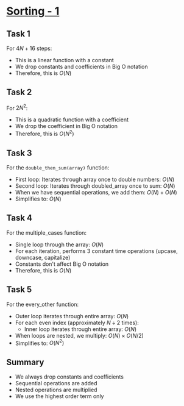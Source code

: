 # [Sorting - 1](https://github.com/d-khan/dslabs/blob/main/intro/sorting-1.md)

## Task 1

For $4N + 16$ steps:

- This is a linear function with a constant
- We drop constants and coefficients in Big O notation
- Therefore, this is $O(N)$

## Task 2

For $2N^2$:

- This is a quadratic function with a coefficient
- We drop the coefficient in Big O notation
- Therefore, this is $O(N^2)$

## Task 3

For the `double_then_sum(array)` function:

- First loop: Iterates through array once to double numbers: $O(N)$
- Second loop: Iterates through doubled_array once to sum: $O(N)$
- When we have sequential operations, we add them: $O(N) + O(N)$
- Simplifies to: $O(N)$

## Task 4

For the multiple_cases function:

- Single loop through the array: $O(N)$
- For each iteration, performs 3 constant time operations (upcase, downcase,
  capitalize)
- Constants don't affect Big O notation
- Therefore, this is $O(N)$

## Task 5

For the every_other function:

- Outer loop iterates through entire array: $O(N)$
- For each even index (approximately $N \div 2$ times):
  - Inner loop iterates through entire array: $O(N)$
- When loops are nested, we multiply: $O(N) \times O(N/2)$
- Simplifies to: $O(N^2)$

## Summary

- We always drop constants and coefficients
- Sequential operations are added
- Nested operations are multiplied
- We use the highest order term only
